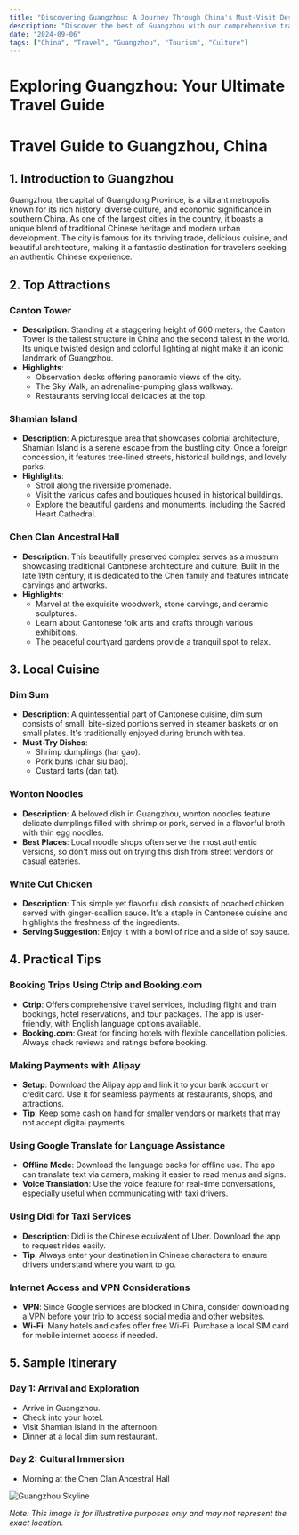 ```yaml
---
title: "Discovering Guangzhou: A Journey Through China's Must-Visit Destination"
description: "Discover the best of Guangzhou with our comprehensive travel guide. Explore top attractions, savor local cuisine, and get insider tips for an unforgettable Chinese adventure."
date: "2024-09-06"
tags: ["China", "Travel", "Guangzhou", "Tourism", "Culture"]
---
```


# Exploring Guangzhou: Your Ultimate Travel Guide

# Travel Guide to Guangzhou, China

## 1. Introduction to Guangzhou
Guangzhou, the capital of Guangdong Province, is a vibrant metropolis known for its rich history, diverse culture, and economic significance in southern China. As one of the largest cities in the country, it boasts a unique blend of traditional Chinese heritage and modern urban development. The city is famous for its thriving trade, delicious cuisine, and beautiful architecture, making it a fantastic destination for travelers seeking an authentic Chinese experience.

## 2. Top Attractions

### Canton Tower
- **Description**: Standing at a staggering height of 600 meters, the Canton Tower is the tallest structure in China and the second tallest in the world. Its unique twisted design and colorful lighting at night make it an iconic landmark of Guangzhou.
- **Highlights**:
  - Observation decks offering panoramic views of the city.
  - The Sky Walk, an adrenaline-pumping glass walkway.
  - Restaurants serving local delicacies at the top.

### Shamian Island
- **Description**: A picturesque area that showcases colonial architecture, Shamian Island is a serene escape from the bustling city. Once a foreign concession, it features tree-lined streets, historical buildings, and lovely parks.
- **Highlights**:
  - Stroll along the riverside promenade.
  - Visit the various cafes and boutiques housed in historical buildings.
  - Explore the beautiful gardens and monuments, including the Sacred Heart Cathedral.

### Chen Clan Ancestral Hall
- **Description**: This beautifully preserved complex serves as a museum showcasing traditional Cantonese architecture and culture. Built in the late 19th century, it is dedicated to the Chen family and features intricate carvings and artworks.
- **Highlights**:
  - Marvel at the exquisite woodwork, stone carvings, and ceramic sculptures.
  - Learn about Cantonese folk arts and crafts through various exhibitions.
  - The peaceful courtyard gardens provide a tranquil spot to relax.

## 3. Local Cuisine

### Dim Sum
- **Description**: A quintessential part of Cantonese cuisine, dim sum consists of small, bite-sized portions served in steamer baskets or on small plates. It's traditionally enjoyed during brunch with tea.
- **Must-Try Dishes**:
  - Shrimp dumplings (har gao).
  - Pork buns (char siu bao).
  - Custard tarts (dan tat).

### Wonton Noodles
- **Description**: A beloved dish in Guangzhou, wonton noodles feature delicate dumplings filled with shrimp or pork, served in a flavorful broth with thin egg noodles.
- **Best Places**: Local noodle shops often serve the most authentic versions, so don't miss out on trying this dish from street vendors or casual eateries.

### White Cut Chicken
- **Description**: This simple yet flavorful dish consists of poached chicken served with ginger-scallion sauce. It's a staple in Cantonese cuisine and highlights the freshness of the ingredients.
- **Serving Suggestion**: Enjoy it with a bowl of rice and a side of soy sauce.

## 4. Practical Tips

### Booking Trips Using Ctrip and Booking.com
- **Ctrip**: Offers comprehensive travel services, including flight and train bookings, hotel reservations, and tour packages. The app is user-friendly, with English language options available.
- **Booking.com**: Great for finding hotels with flexible cancellation policies. Always check reviews and ratings before booking.

### Making Payments with Alipay
- **Setup**: Download the Alipay app and link it to your bank account or credit card. Use it for seamless payments at restaurants, shops, and attractions.
- **Tip**: Keep some cash on hand for smaller vendors or markets that may not accept digital payments.

### Using Google Translate for Language Assistance
- **Offline Mode**: Download the language packs for offline use. The app can translate text via camera, making it easier to read menus and signs.
- **Voice Translation**: Use the voice feature for real-time conversations, especially useful when communicating with taxi drivers.

### Using Didi for Taxi Services
- **Description**: Didi is the Chinese equivalent of Uber. Download the app to request rides easily.
- **Tip**: Always enter your destination in Chinese characters to ensure drivers understand where you want to go.

### Internet Access and VPN Considerations
- **VPN**: Since Google services are blocked in China, consider downloading a VPN before your trip to access social media and other websites.
- **Wi-Fi**: Many hotels and cafes offer free Wi-Fi. Purchase a local SIM card for mobile internet access if needed.

## 5. Sample Itinerary

### Day 1: Arrival and Exploration
- Arrive in Guangzhou.
- Check into your hotel.
- Visit Shamian Island in the afternoon.
- Dinner at a local dim sum restaurant.

### Day 2: Cultural Immersion
- Morning at the Chen Clan Ancestral Hall

<img src="https://source.unsplash.com/1600x900/?Guangzhou,cityscape" alt="Guangzhou Skyline" loading="lazy">

*Note: This image is for illustrative purposes only and may not represent the exact location.*

